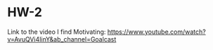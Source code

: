 # HW-2

Link to the video I find Motivating: https://www.youtube.com/watch?v=AvuQVi4IinY&ab_channel=Goalcast
